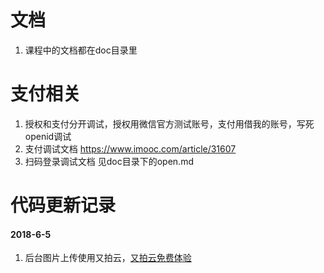 # 文档
1. 课程中的文档都在doc目录里

# 支付相关
1. 授权和支付分开调试，授权用微信官方测试账号，支付用借我的账号，写死openid调试
1. 支付调试文档 https://www.imooc.com/article/31607
1. 扫码登录调试文档 见doc目录下的open.md


# 代码更新记录
#### 2018-6-5
1. 后台图片上传使用又拍云，[又拍云免费体验](https://console.upyun.com/register/?invite=HyTufSjS-)